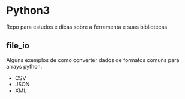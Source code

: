 # Python3

Repo para estudos e dicas sobre a ferramenta e suas bibliotecas

## file_io

Alguns exemplos de como converter dados de formatos comuns para arrays python.

- CSV
- JSON
- XML